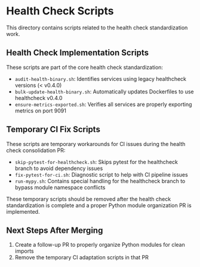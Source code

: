 # Health Check Scripts

This directory contains scripts related to the health check standardization work.

## Health Check Implementation Scripts

These scripts are part of the core health check standardization:

- `audit-health-binary.sh`: Identifies services using legacy healthcheck versions (< v0.4.0)
- `bulk-update-health-binary.sh`: Automatically updates Dockerfiles to use healthcheck v0.4.0
- `ensure-metrics-exported.sh`: Verifies all services are properly exporting metrics on port 9091

## Temporary CI Fix Scripts 

These scripts are temporary workarounds for CI issues during the health check consolidation PR:

- `skip-pytest-for-healthcheck.sh`: Skips pytest for the healthcheck branch to avoid dependency issues
- `fix-pytest-for-ci.sh`: Diagnostic script to help with CI pipeline issues
- `run-mypy.sh`: Contains special handling for the healthcheck branch to bypass module namespace conflicts

These temporary scripts should be removed after the health check standardization is complete and a proper Python module organization PR is implemented.

## Next Steps After Merging

1. Create a follow-up PR to properly organize Python modules for clean imports
2. Remove the temporary CI adaptation scripts in that PR